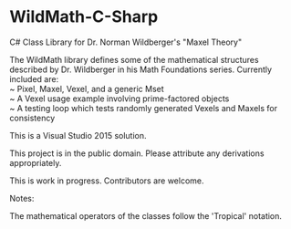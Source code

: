 # WildMath-C-Sharp
C# Class Library for Dr. Norman Wildberger's "Maxel Theory"

The WildMath library defines some of the mathematical structures described by Dr. Wildberger in his Math Foundations series.
Currently included are:  
   ~ Pixel, Maxel, Vexel, and a generic Mset  
   ~ A Vexel usage example involving prime-factored objects  
   ~ A testing loop which tests randomly generated Vexels and Maxels for consistency

This is a Visual Studio 2015 solution.

This project is in the public domain. Please attribute any derivations appropriately.

This is work in progress. Contributors are welcome.

Notes:

The mathematical operators of the classes follow the 'Tropical' notation.
